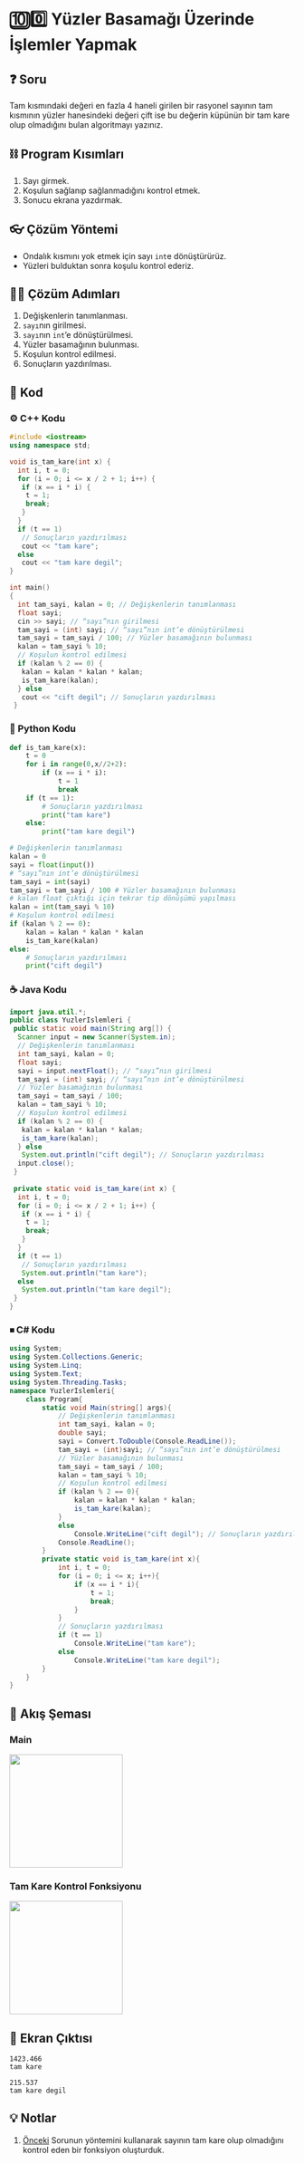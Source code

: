 # 🔟0️⃣ Yüzler Basamağı Üzerinde İşlemler Yapmak

<!-- ----------------------------- Soru ----------------------------------- -->

## ❓ Soru
Tam kısmındaki değeri en fazla 4 haneli girilen bir rasyonel sayının tam kısmının yüzler hanesindeki değeri çift ise bu değerin küpünün bir tam kare olup olmadığını bulan algoritmayı yazınız.

<!-- ----------------------------- Program Kısımları ----------------------------------- -->

## ⛓ Program Kısımları
1. Sayı girmek.
2. Koşulun sağlanıp sağlanmadığını kontrol etmek.
3. Sonucu ekrana yazdırmak.

<!-- ----------------------------- Çözüm Yöntemi ----------------------------------- -->
   
## 👓 Çözüm Yöntemi 
- Ondalık kısmını yok etmek için sayı `int`e dönüştürürüz.
- Yüzleri bulduktan sonra koşulu kontrol ederiz.

<!-- ----------------------------- Çözüm Adımları ----------------------------------- -->

## 👩‍🔧 Çözüm Adımları
1. Değişkenlerin tanımlanması.
2. `sayı`nın girilmesi.
3. `sayı`nın `int`’e dönüştürülmesi.
4. Yüzler basamağının bulunması.
5. Koşulun kontrol edilmesi.
6. Sonuçların yazdırılması.

<!-- ----------------------------- Kodlar ----------------------------------- -->

## 🤖 Kod

[//]: ------------------------------------------------------------------------------
<!-- ----------------------------- C++ Kodu ----------------------------------- -->
[//]: ------------------------------------------------------------------------------

### ⚙ C++ Kodu

```cpp
#include <iostream>
using namespace std;

void is_tam_kare(int x) {
  int i, t = 0;
  for (i = 0; i <= x / 2 + 1; i++) {
   if (x == i * i) {
    t = 1;
    break;
   }
  }
  if (t == 1)
   // Sonuçların yazdırılması  
   cout << "tam kare"; 
  else
   cout << "tam kare degil";
}

int main()
{
  int tam_sayi, kalan = 0; // Değişkenlerin tanımlanması 
  float sayi;
  cin >> sayi; // “sayı”nın girilmesi
  tam_sayi = (int) sayi; // “sayı”nın int’e dönüştürülmesi
  tam_sayi = tam_sayi / 100; // Yüzler basamağının bulunması
  kalan = tam_sayi % 10;
  // Koşulun kontrol edilmesi
  if (kalan % 2 == 0) { 
   kalan = kalan * kalan * kalan;
   is_tam_kare(kalan);
  } else
   cout << "cift degil"; // Sonuçların yazdırılması
 }
```

[//]: ------------------------------------------------------------------------------
<!-- ----------------------------- Python Kodu ----------------------------------- -->
[//]: ------------------------------------------------------------------------------

### 🐍 Python Kodu

```py
def is_tam_kare(x):
    t = 0
    for i in range(0,x//2+2):
        if (x == i * i):
            t = 1
            break
    if (t == 1):
        # Sonuçların yazdırılması
        print("tam kare")
    else:
        print("tam kare degil")

# Değişkenlerin tanımlanması
kalan = 0
sayi = float(input())
# “sayı”nın int’e dönüştürülmesi
tam_sayi = int(sayi)
tam_sayi = tam_sayi / 100 # Yüzler basamağının bulunması
# kalan float çıktığı için tekrar tip dönüşümü yapılması
kalan = int(tam_sayi % 10)
# Koşulun kontrol edilmesi
if (kalan % 2 == 0):
    kalan = kalan * kalan * kalan
    is_tam_kare(kalan)
else:
    # Sonuçların yazdırılması
    print("cift degil")
```

[//]: ------------------------------------------------------------------------------
<!-- ----------------------------- Java Kodu ----------------------------------- -->
[//]: ------------------------------------------------------------------------------


### ☕ Java Kodu

```java
import java.util.*;
public class YuzlerIslemleri {
 public static void main(String arg[]) {
  Scanner input = new Scanner(System.in);
  // Değişkenlerin tanımlanması
  int tam_sayi, kalan = 0; 
  float sayi;
  sayi = input.nextFloat(); // “sayı”nın girilmesi
  tam_sayi = (int) sayi; // “sayı”nın int’e dönüştürülmesi
  // Yüzler basamağının bulunması
  tam_sayi = tam_sayi / 100;
  kalan = tam_sayi % 10;
  // Koşulun kontrol edilmesi
  if (kalan % 2 == 0) { 
   kalan = kalan * kalan * kalan;
   is_tam_kare(kalan);
  } else
   System.out.println("cift degil"); // Sonuçların yazdırılması
  input.close();
 }
 
 private static void is_tam_kare(int x) {
  int i, t = 0;
  for (i = 0; i <= x / 2 + 1; i++) {
   if (x == i * i) {
    t = 1;
    break;
   }
  }
  if (t == 1)
   // Sonuçların yazdırılması  
   System.out.println("tam kare"); 
  else
   System.out.println("tam kare degil");
 }
}
```

[//]: ------------------------------------------------------------------------------
<!-- ----------------------------- C# Kodu ----------------------------------- -->
[//]: ------------------------------------------------------------------------------


### ⏹ C# Kodu

```cs
using System;
using System.Collections.Generic;
using System.Linq;
using System.Text;
using System.Threading.Tasks;
namespace YuzlerIslemleri{
    class Program{
        static void Main(string[] args){
            // Değişkenlerin tanımlanması
            int tam_sayi, kalan = 0;
            double sayi;
            sayi = Convert.ToDouble(Console.ReadLine()); 
            tam_sayi = (int)sayi; // “sayı”nın int’e dönüştürülmesi
            // Yüzler basamağının bulunması
            tam_sayi = tam_sayi / 100;
            kalan = tam_sayi % 10;
            // Koşulun kontrol edilmesi
            if (kalan % 2 == 0){
                kalan = kalan * kalan * kalan;
                is_tam_kare(kalan);
            }
            else
                Console.WriteLine("cift degil"); // Sonuçların yazdırılması
            Console.ReadLine();
        }
        private static void is_tam_kare(int x){
            int i, t = 0;
            for (i = 0; i <= x; i++){
                if (x == i * i){
                    t = 1;
                    break;
                }
            }
            // Sonuçların yazdırılması
            if (t == 1)
                Console.WriteLine("tam kare");
		    else
                Console.WriteLine("tam kare degil");
        }
    }
}

```

<!-- ----------------------------- Akış Şeması ----------------------------------- -->

## 🧩 Akış Şeması

### Main

<img src="./YuzlerIslemleriMainSema.png" width="200"  />

### Tam Kare Kontrol Fonksiyonu

<img src="./YuzlerIslemleri-IsTamKareFonkSema.png" width="200"  />

<!-- ----------------------------- Ekran Çıktısı ----------------------------------- -->

## 🎉 Ekran Çıktısı

```
1423.466 
tam kare

215.537
tam kare degil 
```

## 💡 Notlar 
1. [Önceki](../C-TamKareSayılar) Sorunun yöntemini kullanarak sayının tam kare olup olmadığını kontrol eden bir fonksiyon oluşturduk.